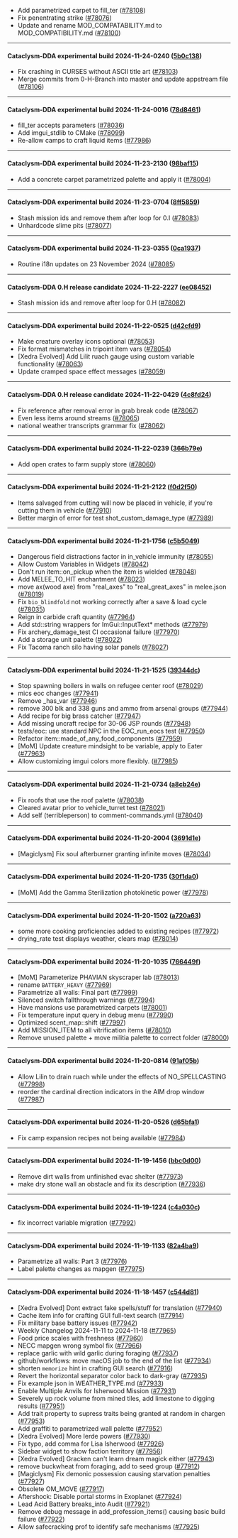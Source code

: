 * Add parametrized carpet to fill_ter ([#78108](https://github.com/CleverRaven/Cataclysm-DDA/pull/78108))
* Fix penentrating strike ([#78076](https://github.com/CleverRaven/Cataclysm-DDA/pull/78076))
* Update and rename MOD_COMPATABILITY.md to MOD_COMPATIBILITY.md ([#78100](https://github.com/CleverRaven/Cataclysm-DDA/pull/78100))

---

#### Cataclysm-DDA experimental build 2024-11-24-0240 ([5b0c138](https://github.com/CleverRaven/Cataclysm-DDA/releases/tag/cdda-experimental-2024-11-24-0240))

* Fix crashing in CURSES without ASCII title art ([#78103](https://github.com/CleverRaven/Cataclysm-DDA/pull/78103))
* Merge commits from 0-H-Branch into master and update appstream file ([#78106](https://github.com/CleverRaven/Cataclysm-DDA/pull/78106))

---

#### Cataclysm-DDA experimental build 2024-11-24-0016 ([78d8461](https://github.com/CleverRaven/Cataclysm-DDA/releases/tag/cdda-experimental-2024-11-24-0016))

* fill_ter accepts parameters ([#78036](https://github.com/CleverRaven/Cataclysm-DDA/pull/78036))
* Add imgui_stdlib to CMake ([#78099](https://github.com/CleverRaven/Cataclysm-DDA/pull/78099))
* Re-allow camps to craft liquid items ([#77986](https://github.com/CleverRaven/Cataclysm-DDA/pull/77986))

---

#### Cataclysm-DDA experimental build 2024-11-23-2130 ([98baf15](https://github.com/CleverRaven/Cataclysm-DDA/releases/tag/cdda-experimental-2024-11-23-2130))

* Add a concrete carpet parametrized palette and apply it ([#78004](https://github.com/CleverRaven/Cataclysm-DDA/pull/78004))

---

#### Cataclysm-DDA experimental build 2024-11-23-0704 ([8ff5859](https://github.com/CleverRaven/Cataclysm-DDA/releases/tag/cdda-experimental-2024-11-23-0704))

* Stash mission ids and remove them after loop for 0.I ([#78083](https://github.com/CleverRaven/Cataclysm-DDA/pull/78083))
* Unhardcode slime pits ([#78077](https://github.com/CleverRaven/Cataclysm-DDA/pull/78077))

---

#### Cataclysm-DDA experimental build 2024-11-23-0355 ([0ca1937](https://github.com/CleverRaven/Cataclysm-DDA/releases/tag/cdda-experimental-2024-11-23-0355))

* Routine i18n updates on 23 November 2024 ([#78085](https://github.com/CleverRaven/Cataclysm-DDA/pull/78085))

---

#### Cataclysm-DDA 0.H release candidate 2024-11-22-2227 ([ee08452](https://github.com/CleverRaven/Cataclysm-DDA/releases/tag/cdda-0.H-2024-11-22-2227))

* Stash mission ids and remove after loop for 0.H ([#78082](https://github.com/CleverRaven/Cataclysm-DDA/pull/78082))

---

#### Cataclysm-DDA experimental build 2024-11-22-0525 ([d42cfd9](https://github.com/CleverRaven/Cataclysm-DDA/releases/tag/cdda-experimental-2024-11-22-0525))

* Make creature overlay icons optional ([#78053](https://github.com/CleverRaven/Cataclysm-DDA/pull/78053))
* Fix format mismatches in tripoint item vars ([#78054](https://github.com/CleverRaven/Cataclysm-DDA/pull/78054))
* [Xedra Evolved] Add Lilit ruach gauge using custom variable functionality ([#78063](https://github.com/CleverRaven/Cataclysm-DDA/pull/78063))
* Update cramped space effect messages ([#78059](https://github.com/CleverRaven/Cataclysm-DDA/pull/78059))

---

#### Cataclysm-DDA 0.H release candidate 2024-11-22-0429 ([4c8fd24](https://github.com/CleverRaven/Cataclysm-DDA/releases/tag/cdda-0.H-2024-11-22-0429))

* Fix reference after removal error in grab break code ([#78067](https://github.com/CleverRaven/Cataclysm-DDA/pull/78067))
* Even less items around streams ([#78065](https://github.com/CleverRaven/Cataclysm-DDA/pull/78065))
* national weather transcripts grammar fix ([#78062](https://github.com/CleverRaven/Cataclysm-DDA/pull/78062))

---

#### Cataclysm-DDA experimental build 2024-11-22-0239 ([366b79e](https://github.com/CleverRaven/Cataclysm-DDA/releases/tag/cdda-experimental-2024-11-22-0239))

* Add open crates to farm supply store ([#78060](https://github.com/CleverRaven/Cataclysm-DDA/pull/78060))

---

#### Cataclysm-DDA experimental build 2024-11-21-2122 ([f0d2f50](https://github.com/CleverRaven/Cataclysm-DDA/releases/tag/cdda-experimental-2024-11-21-2122))

* Items salvaged from cutting will now be placed in vehicle, if you're cutting them in vehicle ([#77910](https://github.com/CleverRaven/Cataclysm-DDA/pull/77910))
* Better margin of error for test shot_custom_damage_type ([#77989](https://github.com/CleverRaven/Cataclysm-DDA/pull/77989))

---

#### Cataclysm-DDA experimental build 2024-11-21-1756 ([c5b5049](https://github.com/CleverRaven/Cataclysm-DDA/releases/tag/cdda-experimental-2024-11-21-1756))

* Dangerous field distractions factor in in_vehicle immunity ([#78055](https://github.com/CleverRaven/Cataclysm-DDA/pull/78055))
* Allow Custom Variables in Widgets ([#78042](https://github.com/CleverRaven/Cataclysm-DDA/pull/78042))
* Don't run item::on_pickup when the item is wielded ([#78048](https://github.com/CleverRaven/Cataclysm-DDA/pull/78048))
* Add MELEE_TO_HIT enchantment ([#78023](https://github.com/CleverRaven/Cataclysm-DDA/pull/78023))
* move ax(wood axe) from "real_axes" to "real_great_axes" in melee.json ([#78019](https://github.com/CleverRaven/Cataclysm-DDA/pull/78019))
* Fix `bio_blindfold` not working correctly after a save & load cycle ([#78035](https://github.com/CleverRaven/Cataclysm-DDA/pull/78035))
* Reign in carbide craft quantity ([#77964](https://github.com/CleverRaven/Cataclysm-DDA/pull/77964))
* Add std::string wrappers for ImGui::InputText* methods ([#77979](https://github.com/CleverRaven/Cataclysm-DDA/pull/77979))
* Fix archery_damage_test CI occasional failure ([#77970](https://github.com/CleverRaven/Cataclysm-DDA/pull/77970))
* Add a storage unit palette ([#78022](https://github.com/CleverRaven/Cataclysm-DDA/pull/78022))
* Fix Tacoma ranch silo having solar panels ([#78027](https://github.com/CleverRaven/Cataclysm-DDA/pull/78027))

---

#### Cataclysm-DDA experimental build 2024-11-21-1525 ([39344dc](https://github.com/CleverRaven/Cataclysm-DDA/releases/tag/cdda-experimental-2024-11-21-1525))

* Stop spawning boilers in walls on refugee center roof ([#78029](https://github.com/CleverRaven/Cataclysm-DDA/pull/78029))
* mics eoc changes ([#77941](https://github.com/CleverRaven/Cataclysm-DDA/pull/77941))
* Remove _has_var ([#77946](https://github.com/CleverRaven/Cataclysm-DDA/pull/77946))
* remove 300 blk and 338 guns and ammo from arsenal groups ([#77944](https://github.com/CleverRaven/Cataclysm-DDA/pull/77944))
* Add recipe for big brass catcher ([#77947](https://github.com/CleverRaven/Cataclysm-DDA/pull/77947))
* Add missing uncraft recipe for 30-06 JSP rounds ([#77948](https://github.com/CleverRaven/Cataclysm-DDA/pull/77948))
* tests/eoc: use standard NPC in the EOC_run_eocs test ([#77950](https://github.com/CleverRaven/Cataclysm-DDA/pull/77950))
* Refactor item::made_of_any_food_components ([#77959](https://github.com/CleverRaven/Cataclysm-DDA/pull/77959))
* [MoM] Update creature mindsight to be variable, apply to Eater ([#77963](https://github.com/CleverRaven/Cataclysm-DDA/pull/77963))
* Allow customizing imgui colors more flexibly. ([#77985](https://github.com/CleverRaven/Cataclysm-DDA/pull/77985))

---

#### Cataclysm-DDA experimental build 2024-11-21-0734 ([a8cb24e](https://github.com/CleverRaven/Cataclysm-DDA/releases/tag/cdda-experimental-2024-11-21-0734))

* Fix roofs that use the roof palette ([#78038](https://github.com/CleverRaven/Cataclysm-DDA/pull/78038))
* Cleared avatar prior to vehicle_turret test ([#78021](https://github.com/CleverRaven/Cataclysm-DDA/pull/78021))
* Add self (terribleperson) to comment-commands.yml ([#78040](https://github.com/CleverRaven/Cataclysm-DDA/pull/78040))

---

#### Cataclysm-DDA experimental build 2024-11-20-2004 ([3691d1e](https://github.com/CleverRaven/Cataclysm-DDA/releases/tag/cdda-experimental-2024-11-20-2004))

* [Magiclysm] Fix soul afterburner granting infinite moves ([#78034](https://github.com/CleverRaven/Cataclysm-DDA/pull/78034))

---

#### Cataclysm-DDA experimental build 2024-11-20-1735 ([30f1da0](https://github.com/CleverRaven/Cataclysm-DDA/releases/tag/cdda-experimental-2024-11-20-1735))

* [MoM] Add the Gamma Sterilization photokinetic power ([#77978](https://github.com/CleverRaven/Cataclysm-DDA/pull/77978))

---

#### Cataclysm-DDA experimental build 2024-11-20-1502 ([a720a63](https://github.com/CleverRaven/Cataclysm-DDA/releases/tag/cdda-experimental-2024-11-20-1502))

* some more cooking proficiencies added to existing recipes ([#77972](https://github.com/CleverRaven/Cataclysm-DDA/pull/77972))
* drying_rate test displays weather, clears map ([#78014](https://github.com/CleverRaven/Cataclysm-DDA/pull/78014))

---

#### Cataclysm-DDA experimental build 2024-11-20-1035 ([766449f](https://github.com/CleverRaven/Cataclysm-DDA/releases/tag/cdda-experimental-2024-11-20-1035))

* [MoM] Parameterize PHAVIAN skyscraper lab ([#78013](https://github.com/CleverRaven/Cataclysm-DDA/pull/78013))
* rename `BATTERY_HEAVY` ([#77969](https://github.com/CleverRaven/Cataclysm-DDA/pull/77969))
* Parametrize all walls: Final part ([#77999](https://github.com/CleverRaven/Cataclysm-DDA/pull/77999))
* Silenced switch fallthrough warnings ([#77994](https://github.com/CleverRaven/Cataclysm-DDA/pull/77994))
* Have mansions use parametrized carpets ([#78001](https://github.com/CleverRaven/Cataclysm-DDA/pull/78001))
* Fix temperature input query in debug menu ([#77990](https://github.com/CleverRaven/Cataclysm-DDA/pull/77990))
* Optimized scent_map::shift ([#77997](https://github.com/CleverRaven/Cataclysm-DDA/pull/77997))
* Add MISSION_ITEM to all vitrification items ([#78010](https://github.com/CleverRaven/Cataclysm-DDA/pull/78010))
* Remove unused palette + move militia palette to correct folder ([#78000](https://github.com/CleverRaven/Cataclysm-DDA/pull/78000))

---

#### Cataclysm-DDA experimental build 2024-11-20-0814 ([91af05b](https://github.com/CleverRaven/Cataclysm-DDA/releases/tag/cdda-experimental-2024-11-20-0814))

* Allow Lilin to drain ruach while under the effects of NO_SPELLCASTING ([#77998](https://github.com/CleverRaven/Cataclysm-DDA/pull/77998))
* reorder the cardinal direction indicators in the AIM drop window ([#77987](https://github.com/CleverRaven/Cataclysm-DDA/pull/77987))

---

#### Cataclysm-DDA experimental build 2024-11-20-0526 ([d65bfa1](https://github.com/CleverRaven/Cataclysm-DDA/releases/tag/cdda-experimental-2024-11-20-0526))

* Fix camp expansion recipes not being available ([#77984](https://github.com/CleverRaven/Cataclysm-DDA/pull/77984))

---

#### Cataclysm-DDA experimental build 2024-11-19-1456 ([bbc0d00](https://github.com/CleverRaven/Cataclysm-DDA/releases/tag/cdda-experimental-2024-11-19-1456))

* Remove dirt walls from unfinished evac shelter ([#77973](https://github.com/CleverRaven/Cataclysm-DDA/pull/77973))
* make dry stone wall an obstacle and fix its description ([#77936](https://github.com/CleverRaven/Cataclysm-DDA/pull/77936))

---

#### Cataclysm-DDA experimental build 2024-11-19-1224 ([c4a030c](https://github.com/CleverRaven/Cataclysm-DDA/releases/tag/cdda-experimental-2024-11-19-1224))

* fix incorrect variable migration ([#77992](https://github.com/CleverRaven/Cataclysm-DDA/pull/77992))

---

#### Cataclysm-DDA experimental build 2024-11-19-1133 ([82a4ba9](https://github.com/CleverRaven/Cataclysm-DDA/releases/tag/cdda-experimental-2024-11-19-1133))

* Parametrize all walls: Part 3 ([#77976](https://github.com/CleverRaven/Cataclysm-DDA/pull/77976))
* Label palette changes as mapgen ([#77975](https://github.com/CleverRaven/Cataclysm-DDA/pull/77975))

---

#### Cataclysm-DDA experimental build 2024-11-18-1457 ([c544d81](https://github.com/CleverRaven/Cataclysm-DDA/releases/tag/cdda-experimental-2024-11-18-1457))

* [Xedra Evolved] Dont extract fake spells/stuff for translation ([#77940](https://github.com/CleverRaven/Cataclysm-DDA/pull/77940))
* Cache item info for crafting GUI full-text search ([#77914](https://github.com/CleverRaven/Cataclysm-DDA/pull/77914))
* Fix military base battery issues ([#77942](https://github.com/CleverRaven/Cataclysm-DDA/pull/77942))
* Weekly Changelog 2024-11-11 to 2024-11-18 ([#77965](https://github.com/CleverRaven/Cataclysm-DDA/pull/77965))
* Food price scales with freshness ([#77960](https://github.com/CleverRaven/Cataclysm-DDA/pull/77960))
* NECC mapgen wrong symbol fix ([#77966](https://github.com/CleverRaven/Cataclysm-DDA/pull/77966))
* replace garlic with wild garlic during foraging ([#77937](https://github.com/CleverRaven/Cataclysm-DDA/pull/77937))
* github/workflows: move macOS job to the end of the list ([#77934](https://github.com/CleverRaven/Cataclysm-DDA/pull/77934))
* shorten `memorize` hint in crafting GUI search ([#77916](https://github.com/CleverRaven/Cataclysm-DDA/pull/77916))
* Revert the horizontal separator color back to dark-gray ([#77935](https://github.com/CleverRaven/Cataclysm-DDA/pull/77935))
* Fix example json in WEATHER_TYPE.md ([#77933](https://github.com/CleverRaven/Cataclysm-DDA/pull/77933))
* Enable Multiple Anvils for Isherwood Mission ([#77931](https://github.com/CleverRaven/Cataclysm-DDA/pull/77931))
* Severely up rock volume from mined tiles, add limestone to digging results ([#77951](https://github.com/CleverRaven/Cataclysm-DDA/pull/77951))
* Add trait property to supress traits being granted at random in chargen ([#77953](https://github.com/CleverRaven/Cataclysm-DDA/pull/77953))
* Add graffiti to parametrized wall palette ([#77952](https://github.com/CleverRaven/Cataclysm-DDA/pull/77952))
* [Xedra Evolved] More Ierde powers ([#77930](https://github.com/CleverRaven/Cataclysm-DDA/pull/77930))
* Fix typo, add comma for Lisa Isherwood ([#77926](https://github.com/CleverRaven/Cataclysm-DDA/pull/77926))
* Sidebar widget to show faction territory ([#77956](https://github.com/CleverRaven/Cataclysm-DDA/pull/77956))
* [Xedra Evolved] Gracken can't learn dream magick either ([#77943](https://github.com/CleverRaven/Cataclysm-DDA/pull/77943))
* remove buckwheat from foraging, add to seed group ([#77912](https://github.com/CleverRaven/Cataclysm-DDA/pull/77912))
* [Magiclysm] Fix demonic possession causing starvation penalties ([#77927](https://github.com/CleverRaven/Cataclysm-DDA/pull/77927))
* Obsolete OM_MOVE ([#77917](https://github.com/CleverRaven/Cataclysm-DDA/pull/77917))
* Aftershock: Disable portal storms in Exoplanet ([#77924](https://github.com/CleverRaven/Cataclysm-DDA/pull/77924))
* Lead Acid Battery breaks_into Audit ([#77921](https://github.com/CleverRaven/Cataclysm-DDA/pull/77921))
* Remove debug message in add_profession_items() causing basic build failure ([#77922](https://github.com/CleverRaven/Cataclysm-DDA/pull/77922))
* Allow safecracking prof to identify safe mechanisms ([#77925](https://github.com/CleverRaven/Cataclysm-DDA/pull/77925))
